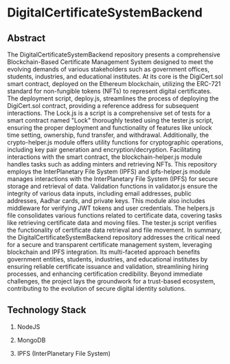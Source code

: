 ﻿# DigitalCertificateSystemBackend

## Abstract 

The DigitalCertificateSystemBackend repository presents a comprehensive Blockchain-Based Certificate Management System designed to meet the evolving demands of various stakeholders such as government offices, students, industries, and educational institutes. At its core is the DigiCert.sol smart contract, deployed on the Ethereum blockchain, utilizing the ERC-721 standard for non-fungible tokens (NFTs) to represent digital certificates. The deployment script, deploy.js, streamlines the process of deploying the DigiCert.sol contract, providing a reference address for subsequent interactions. The Lock.js is a script is a comprehensive set of tests for a smart contract named "Lock" thoroughly tested using the tester.js script, ensuring the proper deployment and functionality of features like unlock time setting, ownership, fund transfer, and withdrawal. Additionally, the crypto-helper.js module offers utility functions for cryptographic operations, including key pair generation and encryption/decryption. Facilitating interactions with the smart contract, the blockchain-helper.js module handles tasks such as adding minters and retrieving NFTs. This repository employs the InterPlanetary File System (IPFS) and ipfs-helper.js module manages interactions with the InterPlanetary File System (IPFS) for secure storage and retrieval of data. Validation functions in validator.js ensure the integrity of various data inputs, including email addresses, public addresses, Aadhar cards, and private keys. This module also includes middleware for verifying JWT tokens and user credentials. The helpers.js file consolidates various functions related to certificate data, covering tasks like retrieving certificate data and moving files. The tester.js script verifies the functionality of certificate data retrieval and file movement. In summary, the DigitalCertificateSystemBackend repository addresses the critical need for a secure and transparent certificate management system, leveraging blockchain and IPFS integration. Its multi-faceted approach benefits government entities, students, industries, and educational institutes by ensuring reliable certificate issuance and validation, streamlining hiring processes, and enhancing certification credibility. Beyond immediate challenges, the project lays the groundwork for a trust-based ecosystem, contributing to the evolution of secure digital identity solutions.


## Technology Stack

1) NodeJS
  
2) MongoDB

3) IPFS (InterPlanetary File System)

